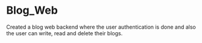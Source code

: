 # Blog_Web

Created a blog web backend where the user authentication is done and also the user can write, read and delete their blogs.
